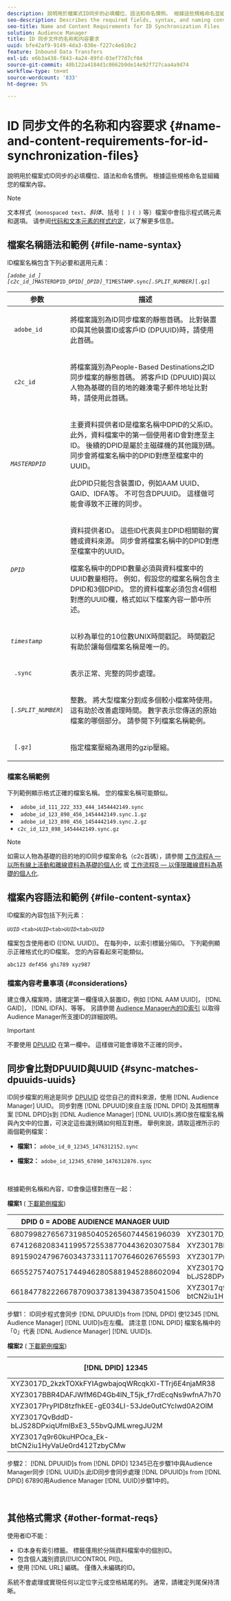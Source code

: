 ```yaml
---
description: 說明用於檔案式ID同步的必填欄位、語法和命名慣例。 根據這些規格命名並組織您的檔案內容。
seo-description: Describes the required fields, syntax, and naming conventions used for file-based ID synchronization. Name and organize your file contents according to these specifications.
seo-title: Name and Content Requirements for ID Synchronization Files
solution: Audience Manager
title: ID 同步文件的名称和内容要求
uuid: bfe42af9-9149-4da3-830e-f227c4e610c2
feature: Inbound Data Transfers
exl-id: e6b3a438-f843-4a24-89fd-03ef77d7cf04
source-git-commit: 48b122a4184d1c0662b9de14e92f727caa4a9d74
workflow-type: tm+mt
source-wordcount: '833'
ht-degree: 5%

---
```


# ID 同步文件的名称和内容要求 {#name-and-content-requirements-for-id-synchronization-files}

說明用於檔案式ID同步的必填欄位、語法和命名慣例。 根據這些規格命名並組織您的檔案內容。

>[!NOTE]
>
>文本样式（`monospaced text`、*斜体*、括号 `[ ]` `( )` 等）檔案中會指示程式碼元素和選項。 请参阅[代码和文本元素的样式约定](../../../reference/code-style-elements.md)，以了解更多信息。

## 檔案名稱語法和範例 {#file-name-syntax}

<!-- c_file_based_id_sync.xml -->

ID檔案名稱包含下列必要和選用元素：

*`[adobe_id_]`* *`[c2c_id_]`*`MASTERDPID_DPID`*`[_DPID]`*`_TIMESTAMP.sync`*`[.SPLIT_NUMBER]`*`[.gz]`

<table id="table_727A465D7C38419CA0750EF32DEDA2FD"> 
 <thead> 
  <tr> 
   <th colname="col1" class="entry"> 参数 </th> 
   <th colname="col2" class="entry"> 描述 </th> 
  </tr> 
 </thead>
 <tbody> 
  <tr> 
   <td colname="col1"> <p> <code> adobe_id</code> </p> </td> 
   <td colname="col2"> <p>將檔案識別為ID同步檔案的靜態首碼。 比對裝置ID與其他裝置ID或客戶ID (DPUUID)時，請使用此首碼。  </p> </td> 
  </tr> 
  <tr> 
   <td colname="col1"> <p> <code> c2c_id</code> </p> </td> 
   <td colname="col2"> <p>將檔案識別為People-Based Destinations之ID同步檔案的靜態首碼。 將客戶ID (DPUUID)與以人物為基礎的目的地的雜湊電子郵件地址比對時，請使用此首碼。  </p> </td> 
  </tr> 
  <tr> 
   <td colname="col1"><code><i>MASTERDPID</i></code> </td> 
   <td colname="col2"> <p>主要資料提供者ID是檔案名稱中DPID的父系ID。 此外，資料檔案中的第一個使用者ID會對應至主ID。 後續的DPID是屬於主磁碟機的其他識別碼。 同步會將檔案名稱中的DPID對應至檔案中的UUID。</p> <p>此DPID只能包含裝置ID，例如AAM UUID、GAID、IDFA等。 不可包含DPUUID。 這樣做可能會導致不正確的同步。</p>  </td> 
  </tr> 
  <tr> 
   <td colname="col1"> <p> <code><i>DPID</i></code> </p> </td> 
   <td colname="col2"> <p>資料提供者ID。 這些ID代表與主DPID相關聯的實體或資料來源。 同步會將檔案名稱中的DPID對應至檔案中的UUID。 </p> <p>檔案名稱中的DPID數量必須與資料檔案中的UUID數量相符。 例如，假設您的檔案名稱包含主DPID和3個DPID。 您的資料檔案必須包含4個相對應的UUID欄，格式如以下檔案內容一節中所述。 </p> </td> 
  </tr> 
  <tr> 
   <td colname="col1"><code><i>timestamp</i></code> </td> 
   <td colname="col2"> <p>以秒為單位的10位數UNIX時間戳記。 時間戳記有助於讓每個檔案名稱是唯一的。 </p> </td> 
  </tr> 
  <tr> 
   <td colname="col1"> <p> <code> .sync</code> </p> </td> 
   <td colname="col2"> <p>表示正常、完整的同步處理。 </p> </td> 
  </tr> 
  <tr> 
   <td colname="col1"> <p> <code>[<i>.SPLIT_NUMBER</i>]</code> </p> </td> 
   <td colname="col2"> <p>整數。 將大型檔案分割成多個較小檔案時使用。 這有助於改善處理時間。 數字表示您傳送的原始檔案的哪個部分。 請參閱下列檔案名稱範例。 </p> </td> 
  </tr> 
  <tr> 
   <td colname="col1"> <p> <code> [.gz]</code> </p> </td> 
   <td colname="col2"> <p>指定檔案壓縮為選用的gzip壓縮。 </p> </td> 
  </tr> 
 </tbody> 
</table>

### 檔案名稱範例

下列範例顯示格式正確的檔案名稱。 您的檔案名稱可能類似。

<ul class="simplelist"> 
 <li> <code> adobe_id_111_222_333_444_1454442149.sync</code> </li> 
 <li> <code> adobe_id_123_898_456_1454442149.sync.1.gz</code> </li> 
 <li> <code> adobe_id_123_898_456_1454442149.sync.2.gz</code> </li> 
 <li> <code>c2c_id_123_898_1454442149.sync.gz</code> </li> 
</ul>

>[!NOTE]
> 如需以人物為基礎的目的地的ID同步檔案命名（c2c首碼），請參閱 [工作流程A — 以所有線上活動和離線資料為基礎的個人化](../../../features/destinations/people-based-destinations-workflow-combined.md) 或 [工作流程B — 以僅限離線資料為基礎的個人化](../../../features/destinations/people-based-destinations-workflow-offline.md).

## 檔案內容語法和範例 {#file-content-syntax}

ID檔案的內容包括下列元素：

*`UUID`* `<tab>`*`UUID`*`<tab>`*`UUID`*`<tab>`*`UUID`*

檔案包含使用者ID ([!DNL UUID])。 在每列中，以索引標籤分隔ID。 下列範例顯示正確格式化的ID檔案。 您的內容看起來可能類似。

```
abc123 def456 ghi789 xyz987
```

### 檔案內容考量事項 {#considerations}

建立傳入檔案時，請確定第一欄僅填入裝置ID，例如 [!DNL AAM UUID]， [!DNL GAID]， [!DNL IDFA]、等等。 另請參閱 [Audience Manager內的ID索引](../../../reference/ids-in-aam.md) 以取得Audience Manager所支援ID的詳細說明。

>[!IMPORTANT]
>
>不要使用 [DPUUID](../../../reference/ids-in-aam.md) 在第一欄中。 這樣做可能會導致不正確的同步。

## 同步會比對DPUUID與UUID {#sync-matches-dpuuids-uuids}

ID同步檔案的用途是同步 [DPUUID](../../../reference/ids-in-aam.md) 從您自己的資料來源，使用 [!DNL Audience Manager] UUID。 同步對應 [!DNL DPUUID]來自主版 [!DNL DPID] 及其相關專案 [!DNL DPID]s到 [!DNL Audience Manager] [!DNL UUID]s.將ID放在檔案名稱與內文中的位置，可決定這些識別碼如何相互對應。 舉例來說，請取這裡所示的兩個範例檔案：

* **檔案1：** `adobe_id_0_12345_1476312152.sync`

* **檔案2：**  `adobe_id_12345_67890_1476312876.sync`

<br/>

根據範例名稱和內容，ID會像這樣對應在一起：

**檔案1** ( [下載範例檔案](assets/adobe_id_0_12345_1476312152.sync))

| DPID 0 = ADOBE AUDIENCE MANAGER UUID | DPID12345定 |
|---|---|
| 68079982765673198504052656074456196039 | XYZ3017D_2kzkTOXkFYIAgwbajoqWRcqkXl-TTrj6E4njaMR38 |
| 67412682083411995725538770443620307584 | XYZ3017BBR4DAFJWfM6D4Gb4lN_T5jk_f7rdEcqNs9wfnA7h70 |
| 89159024796760343733111707646026765593 | XYZ3017PryPID8tzfhkEE-gE034LI-53Jde0utCYcIwd0A2OlM |
| 66552757407517449462805881945288602094 | XYZ3017QvBddD-bLJS28DPxiqUfmIBxE3_55bvQJMLwregJU2M |
| 66184778222667870903738139438735041506 | XYZ3017q9r60kuHPOca_Ek-btCN2iu1HyVaUe0rd412TzbyCMw |

步驟1： ID同步程式會同步 [!DNL DPUUID]s from [!DNL DPID] 使12345 [!DNL Audience Manager] [!DNL UUID]s在左欄。 請注意 [!DNL DPID] 檔案名稱中的「0」代表 [!DNL Audience Manager] [!DNL UUID]s.
<br/>

**檔案2** ( [下載範例檔案](assets/adobe_id_12345_67890_1477846458.sync))

| [!DNL DPID] 12345 | [!DNL DPID] 67890 |
|---|---|
| XYZ3017D_2kzkTOXkFYIAgwbajoqWRcqkXl-TTrj6E4njaMR38 | 4598060374 |
| XYZ3017BBR4DAFJWfM6D4Gb4lN_T5jk_f7rdEcqNs9wfnA7h70 | 4581274262 |
| XYZ3017PryPID8tzfhkEE-gE034LI-53Jde0utCYcIwd0A2OlM | 4392434426 |
| XYZ3017QvBddD-bLJS28DPxiqUfmIBxE3_55bvQJMLwregJU2M | 2351382994 |
| XYZ3017q9r60kuHPOca_Ek-btCN2iu1HyVaUe0rd412TzbyCMw | 4601584763 |

步驟2： [!DNL DPUUID]s from [!DNL DPID] 12345已在步驟1中與Audience Manager同步 [!DNL UUID]s.此ID同步會同步處理 [!DNL DPUUID]s from [!DNL DPID] 67890用Audience Manager [!DNL UUID]步驟1中的。

<br/>

## 其他格式需求 {#other-format-reqs}

使用者ID不能：

* ID本身有索引標籤。 標籤僅用於分隔資料檔案中的個別ID。
* 包含個人識別資訊([!UICONTROL PII])。
* 使用 [!DNL URL] 編碼。 僅傳入未編碼的ID。

系統不會處理或實現任何以定位字元或空格結尾的列。 通常，請確定列尾保持清晰。

